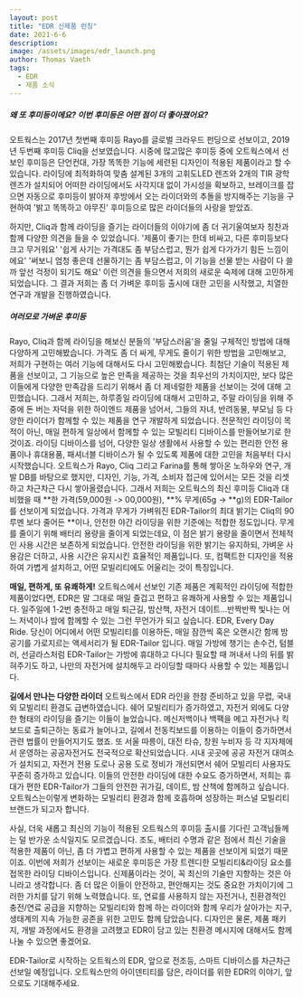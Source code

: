 ```yaml
---
layout: post
title: "EDR 신제품 런칭"
date: 2021-6-6
description: 
image: /assets/images/edr_launch.png
author: Thomas Vaeth
tags: 
  - EDR
  - 제품 소식
---
```


##### 왜 또 후미등이에요? 이번 후미등은 어떤 점이 더 좋아졌어요?
오트웍스는 2017년 첫번째 후미등 Rayo를 글로벌 크라우드 펀딩으로 선보이고, 2019년 두번째 후미등 Cliq을 선보였습니다. 시중에 많고많은 후미등 중에 오트웍스에서 선보인 후미등은 단언컨대, 가장 똑똑한 기능에 세련된 디자인이 적용된 제품이라고 할 수 있습니다. 라이딩에 최적화하여 맞춤 설계된 3개의 고휘도LED 렌즈와 2개의 TIR 광학 렌즈가 설치되어 어떠한 라이딩에서도 사각지대 없이 가시성을 확보하고, 브레이크를 잡으면 자동으로 후미등이 밝아져 후방에서 오는 라이더와의 추돌을 방지해주는 기능을 구현하여 '밝고 똑똑하고 야무진' 후미등으로 많은 라이더들의 사랑을 받았죠.

하지만, Cliq과 함께 라이딩을 즐기는 라이더들의 이야기에 좀 더 귀기울여보자 칭찬과 함께 다양한 의견을 들을 수 있었습니다. '제품이 좋기는 한데 비싸고, 다른 후미등보다 크고 무거워요' '쉽게 사기는 가격대도 좀 부담스럽고, 뭔가 쉽게 다가가기 힘든 느낌이에요' '써보니 엄청 좋은데 선물하기는 좀 부담스럽고, 이 기능을 선물 받는 사람이 다 쓸까 앞선 걱정이 되기도 해요' 이런 의견을 들으면서 저희의 새로운 숙제에 대해 고민하게 되었습니다. 그 결과 저희는 좀 더 가벼운 후미등 출시에 대한 고민을 시작했고, 치열한 연구과 개발을 진행하였습니다.


##### 여러모로 가벼운 후미등
Rayo, Cliq과 함께 라이딩을 해보신 분들의 '부담스러움'을 줄일 구체적인 방법에 대해 다양하게 고민해봤습니다. 가격도 좀 더 싸게, 무게도 줄이기 위한 방법을 고민해보고, 저희가 구현하는 여러 기능에 대해서도 다시 고민해봤습니다. 최첨단 기술이 적용된 제품을 선보이고, 그 기능으로 높은 만족을 제공하는 것을 최우선의 가치이지만, 보다 많은 이들에게 다양한 만족감을 드리기 위해서 좀 더 제네럴한 제품을 선보이는 것에 대해 고민했습니다.
그래서 저희는, 하루종일 라이딩에 대해서 고민하고, 주말 라이딩을 위해 주중에 돈 버는 자덕을 위한 하이엔드 제품을 넘어서, 그들의 자녀, 반려동물, 부모님 등 다양한 라이더가 함께할 수 있는 제품을 연구 개발하게 되었습니다. 전문적인 라이딩이 목적이 아닌, 매일 편하게 일상에서 함께할 수 있는 모빌리티  디바이스를 만들어보기로 한 것이죠. 라이딩 디바이스를 넘어, 다양한 일상 생활에서 사용할 수 있는 편리한 안전 용품이나 휴대용품, 패셔너블 디바이스가 될 수 있도록 제품에 대한 고민을 처음부터 다시 시작했습니다. 오트웍스가 Rayo, Cliq 그리고 Farina를 통해 쌓아온 노하우와 연구, 개발 DB를 바탕으로 했지만, 디자인, 기능, 가격, 소비자 접근에 있어서는 모든 것을 리셋하고 차근차근 다시 쌓아올렸습니다.
그래서 저희는 오트웍스의 최신 후미등 Cliq과 대비했을 때 **한 가격(59,000원 -> 00,000원), **% 무게(65g -> **g)의 EDR-Tailor를 선보이게 되었습니다.  가격과 무게가 가벼워진 EDR-Tailor의 최대 밝기는 Cliq의 90루멘 보다 줄어든 **이나, 안전한 야간 라이딩을 위한 기준에는 적합한 정도입니다. 무게를 줄이기 위해 배터리 용량을 줄이게 되었는데요, 이 점은 밝기 용량을 줄이면서 전체적인 사용 시간은 보존하게 되었습니다. 안전한 라이딩을 위한 밝기는 유지하되, 가벼운 사용감은 더하고, 사용 시간은 유지시킨 효율적인 제품입니다.
또, 컴팩트한 디자인을 적용하여 가볍게 설치하고, 어떤 모빌리티에도 어울리는 것이 특징입니다.

**매일, 편하게, 또 유쾌하게!**
오트웍스에서 선보인 기존 제품은 계획적인 라이딩에 적합한 제품이었다면, EDR은 말 그대로 매일 즐겁고 편하고 유쾌하게 사용할 수 있는 제품입니다. 일주일에 1-2번 충전하고 매일 퇴근길, 밤산책, 자전거 데이트...반짝반짝 빛나는 어느 저녁이나 밤에 함께할 수 있는 그런 무언가가 되고 싶습니다. EDR, Every Day Ride. 당신이 어디에서 어떤 모빌리티를 이용하든, 매일 잠깐씩 혹은 오랜시간 함께 밤 공기를 가로지르는 액세서리가 될 EDR-Tailor 입니다. 매일 가방에 챙기는 손수건, 텀블러, 선글라스처럼 EDR-Tailor는 가방에 휴대하고 다니다 필요할 때 꺼내서 나의 뒤를 밝혀주기도 하고, 나만의 자전거에 설치해두고 라이딩할 때마다 사용할 수 있는 제품입니다.

**길에서 만나는 다양한 라이더**
오트웍스에서 EDR 라인을 한참 준비하고 있을 무렵, 국내외 모빌리티 환경도 급변하였습니다. 쉐어 모빌리티가 증가하였고, 자전거 외에도 다양한 형태의 라이딩을 즐기는 이들이 늘었습니다. 메신저백이나 백팩을 메고 자전거나 킥보드로 출퇴근하는 동료가 늘어나고, 길에서 전동킥보드를 이용하는 이들이 증가하면서 관련 법률이 만들어지기도 했죠. 또 서울 따릉이, 대전 타슈, 창원 누비자 등 각 지자체에서 운영하는 공공자전거도 전국적으로 확산되었습니다. 시내 곳곳에 공공 자전거 대여소가 설치되고, 자전거 전용 도로나 공용 도로 정비가 개선되면서 쉐어 모빌리티 사용자도 꾸준히 증가하고 있습니다. 이들의 안전한 라이딩에 대한 수요도 증가하면서, 저희는 휴대가 편한 EDR-Tailor가 그들의 안전한 귀가길, 데이트, 밤 산책에 함께하고 싶습니다. 오트웍스는이렇게 변화하는 모빌리티 환경과 함께 호흡하며 성장하는 퍼스널 모빌리티 브랜드가 되고자 합니다.

사실, 더욱 새롭고 최신의 기능이 적용된 오트웍스의 후미등 출시를 기다린 고객님들께는 덜 반가운 소식일지도 모르겠습니다. 조도, 배터리 수명과 같은 점에서 최신 기술을 적용한 제품이 아닌, 좀 더 가볍고 편하게 사용할 수 있는 제품을 선보이게 되었기 때문이죠. 이번에 저희가 선보이는 새로운 후미등은 가장 트렌디한 모빌리티&라이딩 요소를 접목한 라이딩 디바이스입니다. 신제품이라는 것이, 꼭 최신의 기술만 지향하는 것은 아니라고 생각합니다. 좀 더 많은 이들이 안전하고, 편안해지는 것도 중요한 가치이기에 그러한 가치를 담기 위해 노력했습니다. 또, 연료를 사용하지 않는 자전거나, 친환경적인 충전/연료 공급을 지향하는 모빌리티와 함께 하는 라이더와 함께 우리가 살아가는 지구, 생태계의 지속 가능한 공존을 위한 고민도 함께 담았습니다. 디자인은 물론, 제품 패키지, 개발 과정에서도 환경을 고려했고 EDR이 담고 있는 친환경 메시지에 대해서도 함께 나눌 수 있으면 좋겠어요.

EDR-Tailor로 시작하는 오트웍스의 EDR, 앞으로 전조등, 스마트 디바이스를 차근차근 선보일 예정입니다. 오트웍스만의 아이덴티티를 담은, 라이더를 위한 EDR의 이야기, 앞으로도 기대해주세요.